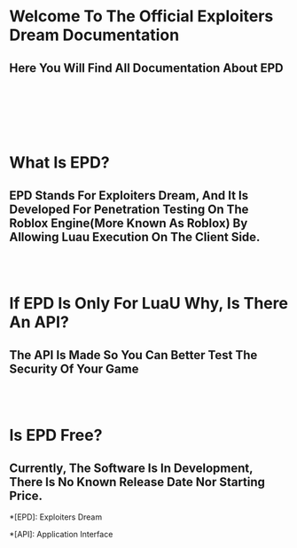 # Welcome To The Official Exploiters Dream Documentation

## Here You Will Find All Documentation About EPD

<br>
<br>
<br>
<br>
<br>

# What Is EPD?

## EPD Stands For Exploiters Dream, And It Is Developed For Penetration Testing On The Roblox Engine(More Known As Roblox) By Allowing Luau Execution On The Client Side.
<br>
<br>

# If EPD Is Only For LuaU Why, Is There An API?

## The API Is Made So You Can Better Test The Security Of Your Game
<br>
<br>

# Is EPD Free?

## Currently, The Software Is In Development, There Is No Known Release Date Nor Starting Price.


*[EPD]: Exploiters Dream

*[API]: Application Interface